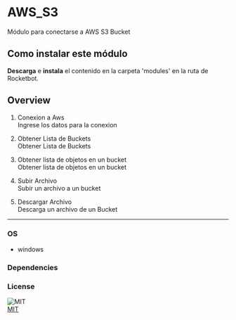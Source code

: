 



# AWS_S3
  
Módulo para conectarse a AWS S3 Bucket  

## Como instalar este módulo
  
__Descarga__ e __instala__ el contenido en la carpeta 'modules' en la ruta de Rocketbot.  



## Overview


1. Conexion a Aws  
Ingrese los datos para la conexion

2. Obtener Lista de Buckets  
Obtener Lista de Buckets

3. Obtener lista de objetos en un bucket  
Obtener lista de objetos en un bucket

4. Subir Archivo  
Subir un archivo a un bucket

5. Descargar Archivo  
Descarga un archivo de un Bucket  




----
### OS

- windows

### Dependencies

### License
  
![MIT](https://camo.githubusercontent.com/107590fac8cbd65071396bb4d04040f76cde5bde/687474703a2f2f696d672e736869656c64732e696f2f3a6c6963656e73652d6d69742d626c75652e7376673f7374796c653d666c61742d737175617265)  
[MIT](http://opensource.org/licenses/mit-license.ph)